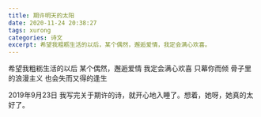 ```yaml
---
title: 期许明天的太阳
date: 2020-11-24 20:38:27
tags: xurong
categories: 诗文
excerpt: 希望我粗粝生活的以后，某个偶然，邂逅爱情，我定会满心欢喜。
---
```


希望我粗粝生活的以后
某个偶然，邂逅爱情
我定会满心欢喜
只幕你而倾
骨子里的浪漫主义
也会失而又得的逢生

2019年9月23日
我写完关于期许的诗，就开心地入睡了。想着，她呀，她真的太好了。

